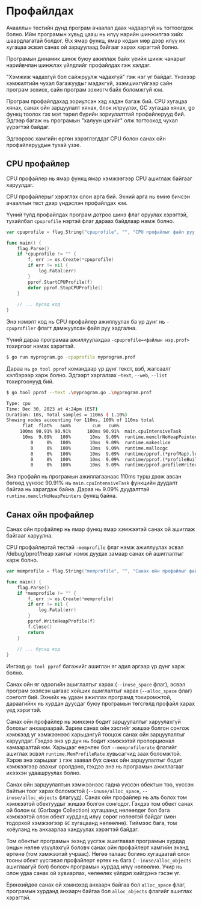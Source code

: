 # Профайлдах

Ачааллын тестийн дүнд програм ачаалал даах чадваргүй нь тогтоогдож болно. Ийм програмын хувьд цааш нь илүү нарийн шинжилгээ хийх шаардлагатай болдог. Ө.х ямар функц, ямар кодын мөр дээр илүү их хугацаа эсвэл санах ой зарцуулаад байгааг харах хэрэгтэй болно.

Програмын динамик шинж буюу ажиллаж байх үеийн шинж чанарыг нарийвчлан шинжлэх үйлдлийг профайлдах гэж хэлдэг.

"Хэмжиж чадахгүй бол сайжруулж чадахгүй" гэж нэг үг байдаг. Үнэхээр хэмжилтийн чухал багажуудыг мэдэхгүй, эзэмшихгүйгээр сайн програм зохиох, сайн програм зохиогч байх боломжгүй юм.

Програм профайлдахад зориулсан хэд хэдэн багаж бий. CPU хугацаа хянах, санах ойн зарцуулалт хянах, блок илрүүлэх, GC хугацаа хянах, go функц тоолох гэх мэт төрөл бүрийн зориулалттай профайлерууд бий. Эдгээр багаж нь програмын "халуун цэгийг" олж тогтооход чухал үүрэгтэй байдаг.

Эдгээрээс хамгийн өргөн хэрэглэгддэг CPU болон санах ойн профайлеруудын тухай үзэе.

## CPU профайлер

CPU профайлер нь ямар функц ямар хэмжээгээр CPU ашиглаж байгааг харуулдаг.

CPU профайлерыг хэрэглэх олон арга бий. Эхний арга нь өмнө бичсэн ачааллын тест дээр үндэслэн профайлдах юм.  

Үүний тулд профайлдах програм дотроо шинэ флаг оруулах хэрэгтэй, тухайлбал `cpuprofile` нэртэй флаг дараах байдлаар нэмж болно.

```go
var cpuprofile = flag.String("cpuprofile", "", "CPU профайлыг файл руу бичих")

func main() {
    flag.Parse()
    if *cpuprofile != "" {
        f, err := os.Create(*cpuprofile)
        if err != nil {
            log.Fatal(err)
        }
        pprof.StartCPUProfile(f)
        defer pprof.StopCPUProfile()
    }
    
    // ... бусад код
}
```

Энэ нэмэлт код нь CPU профайлер ажиллуулах ба үр дүнг нь `-cpuprofiler` флагт дамжуулсан файл руу хадгална.

Үүний дараа програмаа ажиллуулахдаа `-cpuprofile=<файлын нэр.prof>` тохиргоог нэмэх хэрэгтэй.


```sh
$ go run myprogram.go -cpuprofile myprogram.prof
```

Дараа нь `go tool pprof` командаар үр дүнг текст, вэб, жагсаалт хэлбэрээр харж болно. Эдгээрт харгалзах `–text`, `--web`, `--list` тохиргоонууд бий.

```sh
$ go tool pprof --text .\myprogram.go .\myprogram.prof
```

```sh
Type: cpu
Time: Dec 30, 2023 at 4:24pm (EST)
Duration: 10s, Total samples = 110ms ( 1.10%)
Showing nodes accounting for 110ms, 100% of 110ms total
      flat  flat%   sum%        cum   cum%
     100ms 90.91% 90.91%      100ms 90.91%  main.cpuIntensiveTask
      10ms  9.09%   100%       10ms  9.09%  runtime.memclrNoHeapPointers
         0     0%   100%       10ms  9.09%  runtime.makeslice
         0     0%   100%       10ms  9.09%  runtime.mallocgc
         0     0%   100%       10ms  9.09%  runtime/pprof.(*profMap).lookup
         0     0%   100%       10ms  9.09%  runtime/pprof.(*profileBuilder).addCPUData
         0     0%   100%       10ms  9.09%  runtime/pprof.profileWriter
```

Энэ профайл нь програмын ажиллагаанаас 110ms турш дээж авсан бөгөөд  үүнээс 90.91% нь `main.cpuIntensiveTask` функцийн дуудалт байгаа нь харагдаж байна. Дараа нь 9.09% дуудалттай `runtime.memclrNoHeapPointers` функц байна.

## Санах ойн профайлер

Санах ойн профайлер нь ямар функц ямар хэмжээтэй санах ой ашиглаж байгааг харуулна.

CPU профайлертай төстэй `-memprofile` флаг нэмж ажиллуулах эсвэл /debug/pprof/heap хаягыг нэмж дуудах замаар санах ой ашиглалтыг харж болно.

```go
var memprofile = flag.String("memprofile", "", "Санах ойн профайлыг файл руу бичих")

func main() {
    flag.Parse()
    if *memprofile != "" {
        f, err := os.Create(*memprofile)
        if err != nil {
            log.Fatal(err)
        }
        pprof.WriteHeapProfile(f)
        f.Close()
        return
    }
    
    // ... бусад код
}
```

Ингээд `go tool pprof` багажийг ашиглан яг адил аргаар үр дүнг харж болно.

Санах ойн яг одоогийн ашиглалтыг харах (`--inuse_space` флаг), эсвэл програм эхэлсэн цагаас хойших ашиглалтыг харах (`--alloc_space` флаг) сонголт бий. Эхнийх нь удаан ажиллах програмд тохиромжтой, дараагийнх нь хурдан дуусдаг буюу програмын төгсгөлд профайл харах үед хэрэгтэй.

Санах ойн профайлер нь жинхэнэ бодит зарцуулалтыг харуулахгүй болохыг анхаараарай. Зарим санах ойн хэсгийг жишээ болгон сонгож хэмжээд уг хэмжээнээс харьцангуй тооцож санах ойн зарцуулалтыг харуулдаг. Гэхдээ энэ үр дүн нь бодит хэмжээтэй пропорционал хамааралтай юм. Харьцааг өөрчлөх бол `--memprofilerate` флагийг ашиглах эсвэл `runtime.MemProfileRate` хувьсагчид заах боломжтой. Хэрэв энэ харьцааг `1` гэж заавал бүх санах ойн зарцуулалтыг бодит хэмжээгээр авахыг оролдоно, гэхдээ энэ нь програмын ажиллагааг ихээхэн удаашруулах болно.

Санах ойн зарцуулалтын хэмжээнээс гадна үүссэн обектын тоо, үүссэн байтын тоог харах боломжтой (`--inuse/alloc_space`, `--inuse/alloc_objects` флагууд). Санах ойн профайлер нь аль болох том хэмжээтэй обектуудыг жишээ болгон сонгодог. Гэхдээ том обект санах ой болон `GC` (Garbage Collection) хугацаанд нөлөөлдөг бол бага хэмжээтэй олон обект хурданд илүү сөрөг нөлөөтэй байдаг (мөн тодорхой хэмжээгээр `GC` хугацаанд нөлөөлнө). Тиймээс бага, том хоёуланд нь анхаарлаа хандуулах хэрэгтэй байдаг.

Том обектыг програмын эхэнд үүсгэж ашиглавал програмын хурдад онцын нөлөө үзүүлэхгүй боловч санах ойн профайлерт хамгийн эхэнд өртөнө (том хэмжээтэй учраас). Нөгөө талаас богино хугацаатай олон тооны обект үүсгэвэл профайлерт өртөх нь бага (`--inuse/alloc_objects` ашиглаагүй бол) боловч програмын хурдад илүү нөлөөлнө. Учир нь олон удаа санах ой хувиарлах, чөлөөлөх үйлдэл хийгдэнэ гэсэн үг.

Ерөнхийдөө санах ой хэмнэхэд анхаарч байгаа бол `alloc_space` флаг, програмын хурданд анхаарч байгаа бол `alloc_objects` флагийг ашиглах хэрэгтэй.